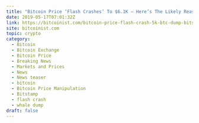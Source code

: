 ```yaml
---
title: "Bitcoin Price ‘Flash Crashes’ To $6.1K – Here’s The Likely Reason Why"
date: 2019-05-17T07:01:32Z
link: https://bitcoinist.com/bitcoin-price-flash-crash-5k-btc-dump-bitstamp/?utm_medium=RSS&utm_source=hune
site: bitcoinist.com
topic: crypto
category:
  - Bitcoin
  - Bitcoin Exchange
  - Bitcoin Price
  - Breaking News
  - Markets and Prices
  - News
  - News teaser
  - bitcoin
  - Bitcoin Price Manipulation
  - Bitstamp
  - flash crash
  - whale dump
draft: false
---
```

